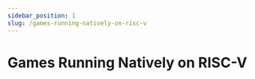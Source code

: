 ```yaml
---
sidebar_position: 1
slug: /games-running-natively-on-risc-v
---
```


# Games Running Natively on RISC-V